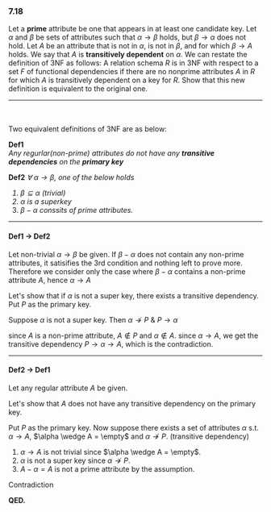 ### 7.18

Let a **prime** attribute be one that appears in at least one candidate key. 
Let $\alpha$ and $\beta$ be sets of attributes such that $\alpha \rightarrow \beta$
holds, but $\beta \rightarrow \alpha$ does not hold. Let $A$ be an attribute that is 
not in $\alpha$, is not in $\beta$, and for which $\beta \rightarrow A$ holds. We say
that $A$ is **transitively dependent** on $\alpha$. We can restate the definition 
of 3NF as follows: A relation schema $R$ is in 3NF with respect to a set $F$ of functional 
dependencies if there are no nonprime attributes $A$ in $R$ for which $A$ is transitively
dependent on a key for $R$. Show that this new definition is equivalent to the original one.  

---
<br><br>
Two equivalent definitions of 3NF are as below:

<b>Def1</b>
<i>  
Any regurlar(non-prime) attributes do not have any **transitive dependencies** on the **primary key**</i>

<b>Def2</b> <i>
$\forall \ \alpha\rightarrow\beta$, one of the below holds

1. $\beta \subseteq \alpha$ (trivial)
2. $\alpha$ is a superkey
3. $\beta - \alpha$ conssits of prime attributes.</i>

---
#### Def1 $\rightarrow$ Def2
Let non-trivial $\alpha \rightarrow \beta$ be given. If $\beta - \alpha$ does not contain any non-prime attributes, it satisifies the 3rd condition and nothing left to prove more. Therefore we consider only the case where $\beta - \alpha$ contains a non-prime attribute $A$, hence $\alpha \rightarrow A$ 

Let's show that if $\alpha$ is not a super key, there exists a transitive dependency. Put $P$ as the primary key. 

Suppose $\alpha$ is not a super key. Then $\alpha \nrightarrow P$ & $P \rightarrow \alpha$ 

since $A$ is a non-prime attribute, $A \notin P$ and $\alpha \notin A$. since $\alpha \rightarrow A$, we get the transitive dependency $P \rightarrow \alpha \rightarrow A$, which is the contradiction.

---

#### Def2 $\rightarrow$ Def1

Let any regular attribute $A$ be given. 

Let's show that $A$ does not have any transitive dependency on the primary key.



Put $P$ as the primary key. Now suppose there exists a set of attributes $\alpha$ s.t. $\alpha\rightarrow A$, $\alpha \wedge A = \empty$ and $\alpha \nrightarrow P$. (transitive dependency)

1. $\alpha \rightarrow A$ is not trivial since $\alpha \wedge A = \empty$.
2.  $\alpha$ is not a super key since $\alpha \nrightarrow P$.
3. $A - \alpha = A$ is not a prime attribute by the assumption.

Contradiction

**QED.**



